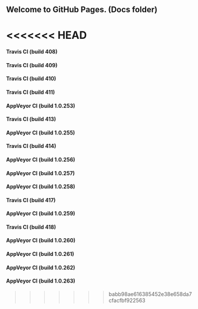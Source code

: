 ## Welcome to GitHub Pages. (Docs folder)
<<<<<<< HEAD
=======

#### Travis CI (build 408)

#### Travis CI (build 409)

#### Travis CI (build 410)

#### Travis CI (build 411)

#### AppVeyor CI (build 1.0.253)

#### Travis CI (build 413)

#### AppVeyor CI (build 1.0.255)

#### Travis CI (build 414)

#### AppVeyor CI (build 1.0.256)

#### AppVeyor CI (build 1.0.257)

#### AppVeyor CI (build 1.0.258)

#### Travis CI (build 417)

#### AppVeyor CI (build 1.0.259)

#### Travis CI (build 418)

#### AppVeyor CI (build 1.0.260)

#### AppVeyor CI (build 1.0.261)

#### AppVeyor CI (build 1.0.262)

#### AppVeyor CI (build 1.0.263)
>>>>>>> babb98ae616385452e38e658da7cfacfbf922563
